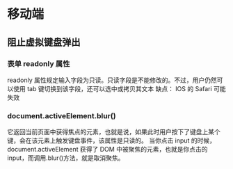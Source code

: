 # 移动端

## 阻止虚拟键盘弹出

### 表单 readonly 属性

readonly 属性规定输入字段为只读。只读字段是不能修改的。不过，用户仍然可以使用 tab 键切换到该字段，还可以选中或拷贝其文本
缺点： IOS 的 Safari 可能失效

### document.activeElement.blur()

它返回当前页面中获得焦点的元素，也就是说，如果此时用户按下了键盘上某个键，会在该元素上触发键盘事件，该属性是只读的。
当你点击 input 的时候，document.activeElement 获得了 DOM 中被聚焦的元素，也就是你点击的 input，而调用.blur()方法，就是取消聚焦。
